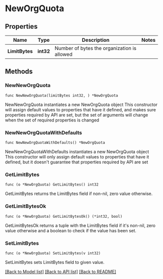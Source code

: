 # NewOrgQuota

## Properties

Name | Type | Description | Notes
------------ | ------------- | ------------- | -------------
**LimitBytes** | **int32** | Number of bytes the organization is allowed | 

## Methods

### NewNewOrgQuota

`func NewNewOrgQuota(limitBytes int32, ) *NewOrgQuota`

NewNewOrgQuota instantiates a new NewOrgQuota object
This constructor will assign default values to properties that have it defined,
and makes sure properties required by API are set, but the set of arguments
will change when the set of required properties is changed

### NewNewOrgQuotaWithDefaults

`func NewNewOrgQuotaWithDefaults() *NewOrgQuota`

NewNewOrgQuotaWithDefaults instantiates a new NewOrgQuota object
This constructor will only assign default values to properties that have it defined,
but it doesn't guarantee that properties required by API are set

### GetLimitBytes

`func (o *NewOrgQuota) GetLimitBytes() int32`

GetLimitBytes returns the LimitBytes field if non-nil, zero value otherwise.

### GetLimitBytesOk

`func (o *NewOrgQuota) GetLimitBytesOk() (*int32, bool)`

GetLimitBytesOk returns a tuple with the LimitBytes field if it's non-nil, zero value otherwise
and a boolean to check if the value has been set.

### SetLimitBytes

`func (o *NewOrgQuota) SetLimitBytes(v int32)`

SetLimitBytes sets LimitBytes field to given value.



[[Back to Model list]](../README.md#documentation-for-models) [[Back to API list]](../README.md#documentation-for-api-endpoints) [[Back to README]](../README.md)


